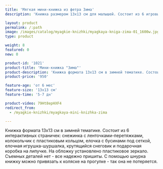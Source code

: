 ```yaml
---
title: 'Мягкая мини-книжка из фетра Зима'
description: 'Книжка размером 13х13 см для малышей. Состоит из 6 игровых страничек с перетяжками, шуршалкой, крутилкой, липучкой и бусинами.'

layout: product
permalink: /:path
image: /images/catalog/myagkie-knizhki/myagkaya-kniga-zima-01_1600w.jpg
type: product

weight: 8
featured: 0
new: 0

product-id: '1021'
product-title: 'Мини-книжка "Зима"'
product-description: 'Книжка формата 13х13 см в зимней тематике. Состоит из 6 интерактивных страничек: снежинка с ленточками-перетяжками, колокольчик с пластиковым кольцом, елочка с бусинами под сеткой, елочная игрушка-шуршалка, крутящийся снеговик и подарочная коробка на липучке. На обложку установлено пластиковое зеркало. Съемных деталей нет - все надежно пришиты. С помощью шнурка книжку можно привязать к коляске на прогулке - так она не потеряется.'
product-price: '950'

feature-age: 'от 6 мес'
feature-size: '13х13 см'
feature-time: '5-7 дн'

product-video: 79Ht8epHXF4
redirect_from:
  - /myagkie-knizhki/myagkaya-mini-knizhka-zima

---
```

Книжка формата 13х13 см в зимней тематике. Состоит из 6 интерактивных страничек: снежинка с ленточками-перетяжками, колокольчик с пластиковым кольцом, елочка с бусинами под сеткой, елочная игрушка-шуршалка, крутящийся снеговик и подарочная коробка на липучке. На обложку установлено пластиковое зеркало. Съемных деталей нет - все надежно пришиты. С помощью шнурка книжку можно привязать к коляске на прогулке - так она не потеряется.
